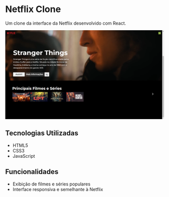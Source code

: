 # Netflix Clone

Um clone da interface da Netflix desenvolvido com React.

<img src="midia/imagem-site.png" alt="Imagem do projeto Netflix Clone">

## Tecnologias Utilizadas
- HTML5
- CSS3
- JavaScript

## Funcionalidades
- Exibição de filmes e séries populares
- Interface responsiva e semelhante à Netflix



